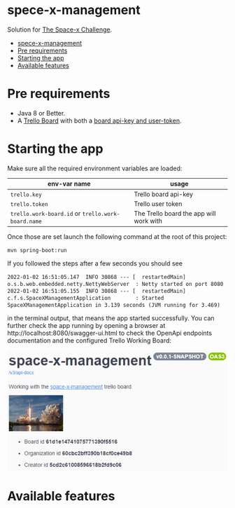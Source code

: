 # spece-x-management

Solution for [The Space-x Challenge](https://doc.clickup.com/p/h/e12h-16043/f3e54f9ffd37f57).

- [spece-x-management](#spece-x-management)
- [Pre requirements](#pre-requirements)
- [Starting the app](#starting-the-app)
- [Available features](#available-features)

# Pre requirements
- Java 8 or Better.
- A [Trello Board](trello.com) with both a [board api-key and user-token](https://trello.com/app-key).
  
# Starting the app
Make sure all the required environment variables are loaded:

| env-var name | usage |
| - | - |
| `trello.key` | Trello board api-key |
| `trello.token` | Trello user token |
| `trello.work-board.id` or `trello.work-board.name` | The Trello board the app will work with |

Once those are set launch the following command at the root of this project:

```
mvn spring-boot:run
```

If you followed the steps after a few seconds you should see
```
2022-01-02 16:51:05.147  INFO 30868 --- [  restartedMain] o.s.b.web.embedded.netty.NettyWebServer  : Netty started on port 8080
2022-01-02 16:51:05.155  INFO 30868 --- [  restartedMain] c.f.s.SpaceXManagementApplication        : Started SpaceXManagementApplication in 3.139 seconds (JVM running for 3.469)
```

in the terminal output, that means the app started successfully. You can further check the app running by opening a browser at http://localhost:8080/swagger-ui.html to check the OpenApi endpoints documentation and the configured Trello Working Board:

!["Open Api"]("/img/../../img/OpenApi.png)

# Available features